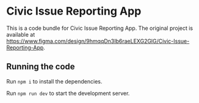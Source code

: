 
  # Civic Issue Reporting App

  This is a code bundle for Civic Issue Reporting App. The original project is available at https://www.figma.com/design/9hmqqDn3Ib6raeLEXG2GlG/Civic-Issue-Reporting-App.

  ## Running the code

  Run `npm i` to install the dependencies.

  Run `npm run dev` to start the development server.
  